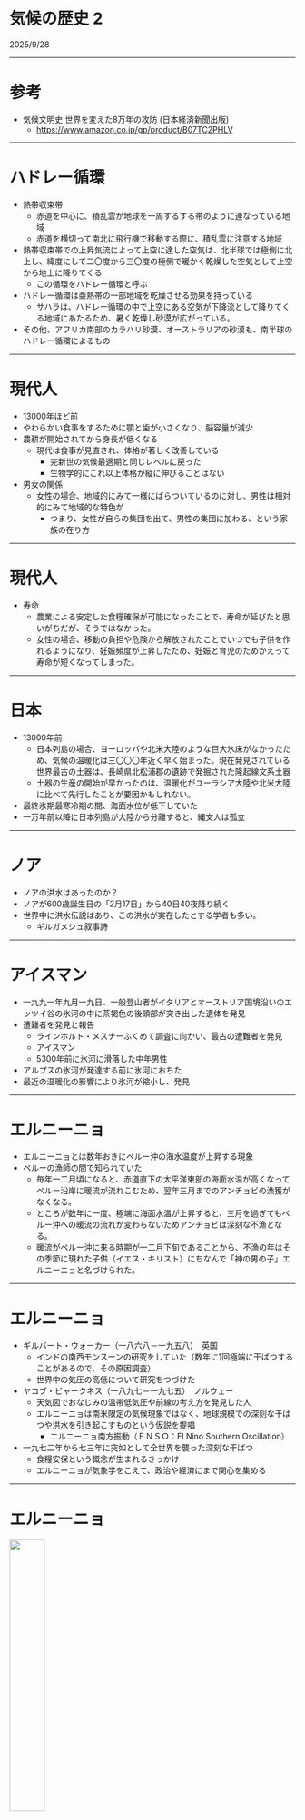 # 気候の歴史 2

2025/9/28

---

# 参考

- 気候文明史 世界を変えた8万年の攻防 (日本経済新聞出版)
  - https://www.amazon.co.jp/gp/product/B07TC2PHLV

---

# ハドレー循環
- 熱帯収束帯
  - 赤道を中心に、積乱雲が地球を一周するする帯のように連なっている地域
  - 赤道を横切って南北に飛行機で移動する際に、積乱雲に注意する地域
- 熱帯収束帯での上昇気流によって上空に達した空気は、北半球では極側に北上し、緯度にして二〇度から三〇度の極側で暖かく乾燥した空気として上空から地上に降りてくる
  - この循環をハドレー循環と呼ぶ
- ハドレー循環は亜熱帯の一部地域を乾燥させる効果を持っている
  - サハラは、ハドレー循環の中で上空にある空気が下降流として降りてくる地域にあたるため、暑く乾燥し砂漠が広がっている。
- その他、アフリカ南部のカラハリ砂漠、オーストラリアの砂漠も、南半球のハドレー循環によるもの


---

# 現代人
- 13000年ほど前
- やわらかい食事をするために顎と歯が小さくなり、脳容量が減少
- 農耕が開始されてから身長が低くなる
  - 現代は食事が見直され、体格が著しく改善している
    - 完新世の気候最適期と同じレベルに戻った
    - 生物学的にこれ以上体格が縦に伸びることはない
- 男女の関係
  - 女性の場合、地域的にみて一様にばらついているのに対し、男性は相対的にみて地域的な特色が
    - つまり、女性が自らの集団を出て、男性の集団に加わる、という家族の在り方

---

# 現代人

- 寿命
  - 農業による安定した食糧確保が可能になったことで、寿命が延びたと思いがちだが、そうではなかった。
  - 女性の場合、移動の負担や危険から解放されたことでいつでも子供を作れるようになり、妊娠頻度が上昇したため、妊娠と育児のためかえって寿命が短くなってしまった。

---

# 日本
- 13000年前
  - 日本列島の場合、ヨーロッパや北米大陸のような巨大氷床がなかったため、気候の温暖化は三〇〇〇年近く早く始まった。現在発見されている世界最古の土器は、長崎県北松浦郡の遺跡で発掘された隆起線文系土器
  - 土器の生産の開始が早かったのは、温暖化がユーラシア大陸や北米大陸に比べて先行したことが要因かもしれない。
- 最終氷期最寒冷期の間、海面水位が低下していた
- 一万年前以降に日本列島が大陸から分離すると、縄文人は孤立

---

# ノア
- ノアの洪水はあったのか？
- ノアが600歳誕生日の「2月17日」から40日40夜降り続く
- 世界中に洪水伝説はあり、この洪水が実在したとする学者も多い。
  - ギルガメシュ叙事詩

---

# アイスマン
- 一九九一年九月一九日、一般登山者がイタリアとオーストリア国境沿いのエッツイ谷の氷河の中に茶褐色の後頭部が突き出した遺体を発見
- 遭難者を発見と報告
  - ラインホルト・メスナーふくめて調査に向かい、最古の遭難者を発見
  - アイスマン
  - 5300年前に氷河に滑落した中年男性
- アルプスの氷河が発達する前に氷河におちた
- 最近の温暖化の影響により氷河が縮小し、発見

---

# エルニーニョ
- エルニーニョとは数年おきにペルー沖の海水温度が上昇する現象
- ペルーの漁師の間で知られていた
  - 毎年一二月頃になると、赤道直下の太平洋東部の海面水温が高くなってペルー沿岸に暖流が流れこむため、翌年三月までのアンチョビの漁獲がなくなる。
  - ところが数年に一度、極端に海面水温が上昇すると、三月を過ぎてもペルー沖への暖流の流れが変わらないためアンチョビは深刻な不漁となる。
  - 暖流がペルー沖に来る時期が一二月下旬であることから、不漁の年はその季節に現れた子供（イエス・キリスト）にちなんで「神の男の子」エルニーニョと名づけられた。

---

# エルニーニョ
- ギルバート・ウォーカー（一八六八－一九五八）　英国
  - インドの南西モンスーンの研究をしていた（数年に1回極端に干ばつすることがあるので、その原因調査）
  - 世界中の気圧の高低について研究をつづけた
- ヤコブ・ビャークネス（一八九七－一九七五）　ノルウェー
  - 天気図でおなじみの温帯低気圧や前線の考え方を発見した人
  - エルニーニョは南米限定の気候現象ではなく、地球規模での深刻な干ばつや洪水を引き起こすものという仮説を提唱
    - エルニーニョ南方振動（ＥＮＳＯ：El Nino Southern Oscillation）
- 一九七二年から七三年に突如として全世界を襲った深刻な干ばつ
  - 食糧安保という概念が生まれるきっかけ
  - エルニーニョが気象学をこえて、政治や経済にまで関心を集める

---

# エルニーニョ

<img src="./images/nishihara/el-nino.png" width=35% />

- 二十世紀以降の地球温暖化と必ずしも関係しているわけではない

---

# サハラ
- しかし、九〇〇〇年前から八〇〇〇年前にかけて、地中海沿岸からの移住が活発化し、狩猟採集を基本としつつ、食糧を安定化させるためにヒツジの牧畜
- 五五〇〇年前頃を過ぎると気候は急激に変わった。北大西洋の海底コアには、サハラから風により運ばれた塵が含まれている。
- 熱帯収束帯の北端は赤道側に移動
- ハドレー循環により乾燥
- 二十世紀以降のサハラ砂漠の拡大については、地球温暖化の影響というよりも、砂漠地帯の南側の草原地帯サヘルで牧畜民の人口が増加し、それにともなって数が増したヤギやヒツジが若芽も含めて草原地帯の植物を食べ尽くしていることが大きな原因と考えられる。

---

# 集団生活
- エジプトやメソポタミア文明が勃興し、集団生活が開始
  - 家畜
    - 伝染病の原因（イヌ、ヤギ、ヒツジなど）
    - アメリカ大陸では、ラマ、アルパカしか家畜化していなかったので、欧州からの伝染病に対する免疫力がなかった
      - アメリカ大陸の先住民族の減少は、欧州からの鉄砲による虐殺ではなく、持ち込まれた疫病による
  - 農業
    - 食べる食物が限定され、著しい栄養バランスの偏り
- 戦争の起源
  - 土地の争い

---

# ３つの寒冷期
- 4200年前、3500年前、2800年前にそれぞれ3つの寒冷期が始まる
  - 寒冷期と人類史には大きな影響がある

---

# 人類史と気候
- 四二〇〇年前から四〇〇〇年前にかけて、メソポタミアのシュメール文明を滅亡させ、エジプトで古王国から第一中間期とよばれる混乱が起きた背景
  - 気候変動があり、干ばつ。
  - 灌漑用水の利権や穀物などをめぐって戦争激化
  - 古代エジプト
    - ファラオが洪水を管理しているという世界線
    - ナイル川のコントロールがファラオの権威の象徴（魔法のような力が使える存在）
      - 毎年洪水を発生させ、その時期を国民に知らせて権威を得る
    - 実際には天体観測による暦の観測で洪水の時期を予測していた
  - 4200年前の頃の干ばつでは、ファラオの予言通りに洪水が出なかった
    - 深刻な飢饉
    - ファラオの神性を脅かす事態に

---

# 食の禁忌
- 食材の禁忌
  - 豚
    - 南西アジアから禁忌に。
    - 豚は日焼けするため日陰で飼育する必要、乗れない、乳を作れない、豚コレラ、せん毛虫、などの理由から家畜化されなくなる
    - 気候変動があっての禁忌化
      - 乾燥化していくなかで、メソポタミアやエジプトでは豚を飼いにくくなった（日陰で飼育する必要がある）
      - 結果として好まれなくなり、家畜として減っていく
- 3000年前ごろまで、北インドで牛肉は食用とされていた
  - 牛を飼育するのはコストが高い（人間の食糧を奪い合ってしまう）ため、牛肉のコストが上昇し、牛は農耕用で食用ではなくなった

---

# 多くの文明の変遷
- 三二〇〇年前から三〇〇〇年前の間、ミケーネ文明やヒッタイトが崩壊し、東アジアでは殷から周への王朝交代が起きたきっかけ

---

# ミケーネ文明の崩壊
- 3700年前にサントリーニ島の大噴火
  - 20世紀最大の噴火である1991年のピナトゥボ火山の９倍相当（巨大カルデラの形成）
  - クレタ島には巨大津波により町が消滅
  - ミノア文明が衰退し、その後クレタ島をミケーネ系ギリシャ人が支配するようになり、文化や宗教が変わる
  - クレタ島で用いられていた線文字Aから線文字B（のちにギリシャ語につながる）文字へと変化をする。
    - 線文字Aは未解読
- 3300年前あたりから地中海から南西アジアにかけて気候が変化
  - 乾燥化傾向（可罰発生により不作）。都市部では人口を維持できず、地方化が進む

---

# ミケーネ文明の崩壊
- 3200年前にトロイア戦争勃発（木馬）（ギリシャVSトロイア）
  - 戦争の後に飢饉と伝染病があり、多くの土地ですめなくなった（結果はギリシャの勝利）
- 3200年前頃、ミケーネ文明の拠点のミケーネ、ティリンス、ぴゅろすで宮殿や城塞が炎上、都市の放棄
  - ドーリア人の侵攻によりほろんだという説が根強かったが、近年では深刻な干ばつによる影響という説が強い
- 崩壊したミケーネ文明の跡地にドーリア人が入植
  - ドーリア人が森林伐採後の荒れ地にオリーブを植えて、今日の文明につながる

---

# ヒッタイト滅亡
- 紀元前1274年　ヒッタイトVSエジプト（カデシュの戦い）
  - 鉄の精製を発明したヒッタイトは軍事国家だったが、食物を輸入に頼っており、干ばつにより苦しくなり、南進して戦争。
  - 世界最古の大戦争
    - ヒッタイト兵士4万、エジプト兵士2万
  - 引き分け（両国ともに、自国の石碑には勝利したと書いた）
- 世界最古の講和条約を結ぶ（戦後10年後）
  - 犯罪者引き渡し条約のような事項も含まれている
- ヒッタイトの食糧不足は深刻で、その後内乱が勃発
  - 謎の民族「海の民」に責め立てられ、ヒッタイトは紀元前1190滅亡

---

# 周の勃興、殷の滅亡
- 3200年前ごろに黄河上流の黄土高原で気候の乾燥化
  - 黄土高原では農業牧畜が困難になり、黄河中流に移動
- 気候異変は黄河中流から下流におよび、渇水、干ばつ、飢饉など
- 3050年ごろに殷が滅亡
- 新たに王朝を築いたのは、黄土高原出身の民族（周）

---

# 二八〇〇年前の寒冷化を契機にした民族の大移動
- アジア
  - 周の国政が混乱し、春秋戦国時代に
- 中央アジアの遊牧民
  - 干ばつにより生活苦になり、東西に進出。
  - ウマを使う文化が2800年前ごろに中国に持ち込まれた
- ヨーロッパ北部
  - スカンジナビア半島やユトランド半島を拠点としていたゲルマン系民族が南部やバルト海沿いに西部に移動
- ローマ人がゲルマン人に会う
  - 紀元前102年にマルセイユ近郊まで南下してきたゲルマン人と衝突
